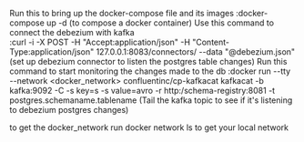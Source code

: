 Run this to bring up the docker-compose file and its images 
          :docker-compose up -d (to compose a docker container)
Use this command to connect the debezium with kafka  
          :curl -i -X POST -H "Accept:application/json" -H "Content-Type:application/json" 127.0.0.1:8083/connectors/ --data "@debezium.json" 
          (set up debezium connector to listen the postgres table changes)
Run this command to start monitoring the changes made to the db
          :docker run --tty --network <docker_network> confluentinc/cp-kafkacat kafkacat -b kafka:9092 -C -s key=s -s value=avro -r http:/schema-registry:8081 -t postgres.schemaname.tablename 
          (Tail the kafka topic to see if it's listening to debezium postgres changes)

to get the docker_network run docker network ls to get your local network